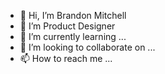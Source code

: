 - 👋 Hi, I’m Brandon Mitchell
- 👀 I’m Product Designer
- 🌱 I’m currently learning ...
- 💞️ I’m looking to collaborate on ...
- 📫 How to reach me ...

<!---
heybrand/heybrand is a ✨ special ✨ repository because its `README.md` (this file) appears on your GitHub profile.
You can click the Preview link to take a look at your changes.
--->
